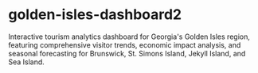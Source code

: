 # golden-isles-dashboard2
Interactive tourism analytics dashboard for Georgia's Golden Isles region, featuring comprehensive visitor trends, economic impact analysis, and seasonal forecasting for Brunswick, St. Simons Island, Jekyll Island, and Sea Island.
